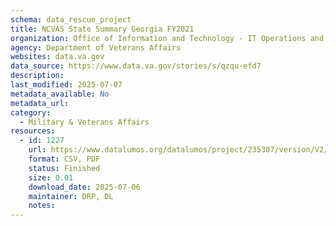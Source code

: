 ```yaml
---
schema: data_rescue_project 
title: NCVAS State Summary Georgia FY2021
organization: Office of Information and Technology - IT Operations and Services (ITOPS)
agency: Department of Veterans Affairs
websites: data.va.gov
data_source: https://www.data.va.gov/stories/s/qzqu-efd7
description: 
last_modified: 2025-07-07
metadata_available: No
metadata_url: 
category:
  - Military & Veterans Affairs 
resources:
  - id: 1227
    url: https://www.datalumos.org/datalumos/project/235307/version/V2/view
    format: CSV, PDF
    status: Finished
    size: 0.01
    download_date: 2025-07-06
    maintainer: DRP, DL
    notes: 
---
```

